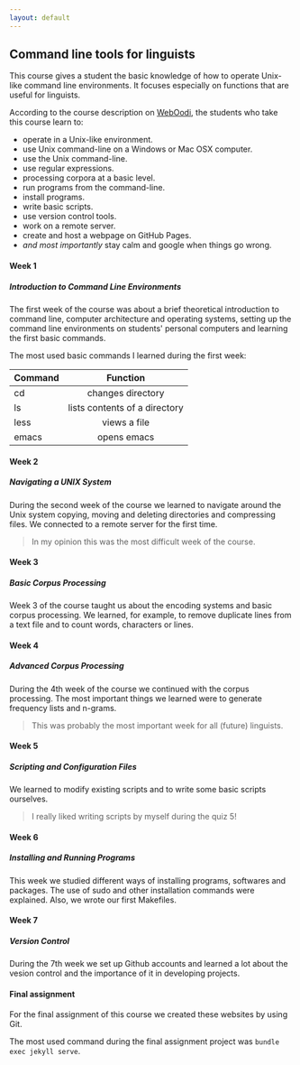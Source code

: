 ```yaml
---
layout: default
---
```

## Command line tools for linguists

This course gives a student the basic knowledge of how to operate Unix-like command line environments. It focuses especially on functions that are useful for linguists.

According to the course description on [WebOodi](https://weboodi.helsinki.fi/hy/opettaptied.jsp?MD5avain=cd20e682-4d26-47f7-81e0-4dcd16ccee9e&Kieli=1&OpetTap=129824412&takaisin=omatopinn.jsp&NaytIlm=1&NaytSuor=0&NaytSuun=0&NaytHyl=0), the students who take this course learn to:
* operate in a Unix-like environment.
* use Unix command-line on a Windows or Mac OSX computer.
* use the Unix command-line.
* use regular expressions.
* processing corpora at a basic level.
* run programs from the command-line.
* install programs.
* write basic scripts.
* use version control tools.
* work on a remote server.
* create and host a webpage on GitHub Pages.
* _and most importantly_ stay calm and google when things go wrong.

#### Week 1

##### Introduction to Command Line Environments

The first week of the course was about a brief theoretical introduction to command line, computer architecture and operating systems, setting up the command line environments on students' personal computers and learning the first basic commands.

The most used basic commands I learned during the first week:

| Command  | Function                      |
| -------- |:-----------------------------:|
| cd       | changes directory             |
| ls       | lists contents of a directory |
| less     | views a file                  |
| emacs    | opens emacs                   |

#### Week 2

##### Navigating a UNIX System

During the second week of the course we learned to navigate around the Unix system copying, moving and deleting directories and compressing files. We connected to a remote server for the first time.

> In my opinion this was the most difficult week of the course. 

#### Week 3

##### Basic Corpus Processing

Week 3 of the course taught us about the encoding systems and basic corpus processing. We learned, for example, to remove duplicate lines from a text file and to count words, characters or lines.  

#### Week 4

##### Advanced Corpus Processing

During the 4th week of the course we continued with the corpus processing. The most important things we learned were to generate frequency lists and n-grams.

> This was probably the most important week for all (future) linguists.

#### Week 5

##### Scripting and Configuration Files

We learned to modify existing scripts and to write some basic scripts ourselves.  

> I really liked writing scripts by myself during the quiz 5!

#### Week 6

##### Installing and Running Programs

This week we studied different ways of installing programs, softwares and packages. The use of sudo and other installation commands were explained. Also, we wrote our first Makefiles.

#### Week 7

##### Version Control

During the 7th week we set up Github accounts and learned a lot about the vesion control and the importance of it in developing projects.

#### Final assignment

For the final assignment of this course we created these websites by using Git.

The most used command during the final assignment project was `bundle exec jekyll serve`.